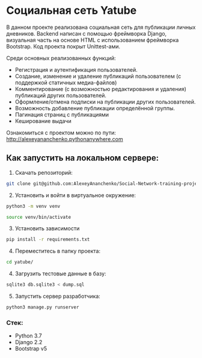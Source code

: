 # Социальная сеть Yatube

В данном проекте реализована социальная сеть для публикации личных дневников. Backend написан с помощью фреймворка Django, визуальная часть на основе HTML с использованием фреймворка Bootstrap. Код проекта покрыт Unittest-ами.

Среди основных реализованных функций:
- Регистрация и аутентификация пользователей.
- Создание, изменение и удаление публикаций пользователем (с поддержкой статичных медиа-файлов)
- Комментирование (с возможностью редактирования и удаления) публикаций других пользователей.
- Оформление/отмена подписки на публикации других пользователей.
- Возможность добавление публикации определённой группы.
- Пагинация страниц с публикациями
- Кеширование выдачи

Ознакомиться с проектом можно по пути: http://alexeyananchenko.pythonanywhere.com

## Как запустить на локальном сервере:

1. Скачать репозиторий:

```sh
git clone git@github.com:AlexeyAnanchenko/Social-Network-training-project.git
```
2. Установить и войти в виртуальное окружение:

```sh
python3 -m venv venv
```
```sh
source venv/bin/activate
```

3. Установить зависимости

```sh
pip install -r requirements.txt
```

4. Переместитесь в папку проекта:

```sh
cd yatube/
```

4. Загрузить тестовые данные в базу:

```sh
sqlite3 db.sqlite3 < dump.sql
```

5. Запустить сервер разработчика:

```sh
python3 manage.py runserver
```


### Стек:

- Python 3.7
- Django 2.2
- Bootstrap v5